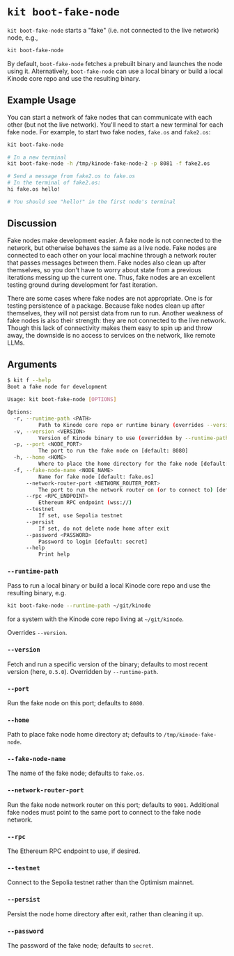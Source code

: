 # `kit boot-fake-node`

`kit boot-fake-node` starts a "fake" (i.e. not connected to the live network) node, e.g.,

```bash
kit boot-fake-node
```

By default, `boot-fake-node` fetches a prebuilt binary and launches the node using it.
Alternatively, `boot-fake-node` can use a local binary or build a local Kinode core repo and use the resulting binary.

## Example Usage

You can start a network of fake nodes that can communicate with each other (but not the live network).
You'll need to start a new terminal for each fake node.
For example, to start two fake nodes, `fake.os` and `fake2.os`:

```bash
kit boot-fake-node

# In a new terminal
kit boot-fake-node -h /tmp/kinode-fake-node-2 -p 8081 -f fake2.os

# Send a message from fake2.os to fake.os
# In the terminal of fake2.os:
hi fake.os hello!

# You should see "hello!" in the first node's terminal
```

## Discussion

Fake nodes make development easier.
A fake node is not connected to the network, but otherwise behaves the same as a live node.
Fake nodes are connected to each other on your local machine through a network router that passes messages between them.
Fake nodes also clean up after themselves, so you don't have to worry about state from a previous iterations messing up the current one.
Thus, fake nodes are an excellent testing ground during development for fast iteration.

There are some cases where fake nodes are not appropriate.
One is for testing persistence of a package.
Because fake nodes clean up after themselves, they will not persist data from run to run.
Another weakness of fake nodes is also their strength: they are not connected to the live network.
Though this lack of connectivity makes them easy to spin up and throw away, the downside is no access to services on the network, like remote LLMs.

## Arguments

```bash
$ kit f --help
Boot a fake node for development

Usage: kit boot-fake-node [OPTIONS]

Options:
  -r, --runtime-path <PATH>
          Path to Kinode core repo or runtime binary (overrides --version)
  -v, --version <VERSION>
          Version of Kinode binary to use (overridden by --runtime-path) [default: latest] [possible values: latest, v0.5.2-alpha, v0.5.1-alpha, v0.5.0-alpha]
  -p, --port <NODE_PORT>
          The port to run the fake node on [default: 8080]
  -h, --home <HOME>
          Where to place the home directory for the fake node [default: /tmp/kinode-fake-node]
  -f, --fake-node-name <NODE_NAME>
          Name for fake node [default: fake.os]
      --network-router-port <NETWORK_ROUTER_PORT>
          The port to run the network router on (or to connect to) [default: 9001]
      --rpc <RPC_ENDPOINT>
          Ethereum RPC endpoint (wss://)
      --testnet
          If set, use Sepolia testnet
      --persist
          If set, do not delete node home after exit
      --password <PASSWORD>
          Password to login [default: secret]
      --help
          Print help
```

### `--runtime-path`

Pass to run a local binary or build a local Kinode core repo and use the resulting binary, e.g.

```bash
kit boot-fake-node --runtime-path ~/git/kinode
```

for a system with the Kinode core repo living at `~/git/kinode`.

Overrides `--version`.

### `--version`

Fetch and run a specific version of the binary; defaults to most recent version (here, `0.5.0`).
Overridden by `--runtime-path`.

### `--port`

Run the fake node on this port; defaults to `8080`.

### `--home`

Path to place fake node home directory at; defaults to `/tmp/kinode-fake-node`.

### `--fake-node-name`

The name of the fake node; defaults to `fake.os`.

### `--network-router-port`

Run the fake node network router on this port; defaults to `9001`.
Additional fake nodes must point to the same port to connect to the fake node network.

### `--rpc`

The Ethereum RPC endpoint to use, if desired.

### `--testnet`

Connect to the Sepolia testnet rather than the Optimism mainnet.

### `--persist`

Persist the node home directory after exit, rather than cleaning it up.

### `--password`

The password of the fake node; defaults to `secret`.
